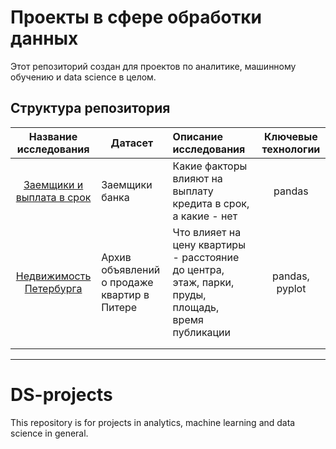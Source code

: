 # Проекты в сфере обработки данных

Этот репозиторий создан для проектов по аналитике, машинному обучению и data science в целом.

## Структура репозитория

|            Название исследования            | Датасет                                     | Описание исследования                                                                             | Ключевые технологии |
|:-------------------------------------------:|---------------------------------------------|:--------------------------------------------------------------------------------------------------|:-------------------:|
| [Заемщики и выплата в срок](bank_borrowers) | Заемщики банка                              | Какие факторы влияют на выплату кредита в срок, а какие - нет                                     |       pandas        |
|  [Недвижимость Петербурга](piter_property)  | Архив объявлений о продаже квартир в Питере | Что влияет на цену квартиры - расстояние до центра, этаж, парки, пруды, площадь, время публикации |   pandas, pyplot    |
|                                             |                                             |                                                                                                   |
|                                             |                                             |                                                                                                   |


----------------
# DS-projects

This repository is for projects in analytics, machine learning and data science in general.



